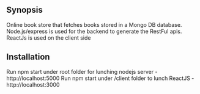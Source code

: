 ## Synopsis
Online book store that fetches books stored in a Mongo DB database. Node.js/express is used for the backend to generate the RestFul apis.  ReactJs is used on the client side


## Installation
Run npm start under root folder for lunching nodejs server - http://localhost:5000
Run npm start under /client folder to lunch ReactJS - http://localhost:3000







